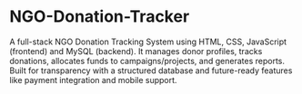 # NGO-Donation-Tracker
A full-stack NGO Donation Tracking System using HTML, CSS, JavaScript (frontend) and MySQL (backend). It manages donor profiles, tracks donations, allocates funds to campaigns/projects, and generates reports. Built for transparency with a structured database and future-ready features like payment integration and mobile support.
